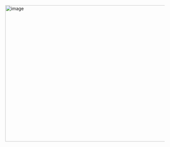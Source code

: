 <img width="674" height="432" alt="image" src="https://github.com/user-attachments/assets/7f7b89d9-6712-4460-a92b-d65e96b657eb" />
